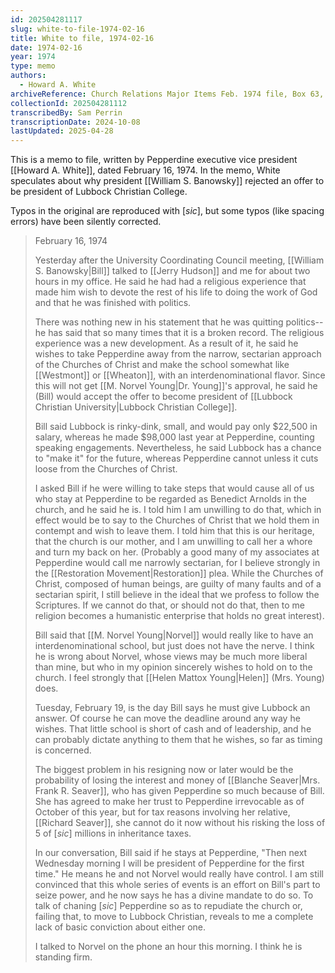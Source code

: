 ```yaml
---
id: 202504281117
slug: white-to-file-1974-02-16
title: White to file, 1974-02-16
date: 1974-02-16
year: 1974
type: memo
authors:
  - Howard A. White
archiveReference: Church Relations Major Items Feb. 1974 file, Box 63, Howard A. White papers
collectionId: 202504281112
transcribedBy: Sam Perrin
transcriptionDate: 2024-10-08
lastUpdated: 2025-04-28
---
```

This is a memo to file, written by Pepperdine executive vice president [[Howard A. White]], dated February 16, 1974. In the memo, White speculates about why president [[William S. Banowsky]] rejected an offer to be president of Lubbock Christian College.

Typos in the original are reproduced with \[*sic*\], but some typos (like spacing errors) have been silently corrected.

>February 16, 1974
>
>Yesterday after the University Coordinating Council meeting, [[William S. Banowsky|Bill]] talked to [[Jerry Hudson]] and me for about two hours in my office. He said he had had a religious experience that made him wish to devote the rest of his life to doing the work of God and that he was finished with politics.
>
>There was nothing new in his statement that he was quitting politics--he has said that so many times that it is a broken record. The religious experience was a new development. As a result of it, he said he wishes to take Pepperdine away from the narrow, sectarian approach of the Churches of Christ and make the school somewhat like [[Westmont]] or [[Wheaton]], with an interdenominational flavor. Since this will not get [[M. Norvel Young|Dr. Young]]'s approval, he said he (Bill) would accept the offer to become president of [[Lubbock Christian University|Lubbock Christian College]].
>
>Bill said Lubbock is rinky-dink, small, and would pay only $22,500 in salary, whereas he made $98,000 last year at Pepperdine, counting speaking engagements. Nevertheless, he said Lubbock has a chance to "make it" for the future, whereas Pepperdine cannot unless it cuts loose from the Churches of Christ.
>
>I asked Bill if he were willing to take steps that would cause all of us who stay at Pepperdine to be regarded as Benedict Arnolds in the church, and he said he is. I told him I am unwilling to do that, which in effect would be to say to the Churches of Christ that we hold them in contempt and wish to leave them. I told him that this is our heritage, that the church is our mother, and I am unwilling to call her a whore and turn my back on her. (Probably a good many of my associates at Pepperdine would call me narrowly sectarian, for I believe strongly in the [[Restoration Movement|Restoration]] plea. While the Churches of Christ, composed of human beings, are guilty of many faults and of a sectarian spirit, I still believe in the ideal that we profess to follow the Scriptures. If we cannot do that, or should not do that, then to me religion becomes a humanistic enterprise that holds no great interest).
>
>Bill said that [[M. Norvel Young|Norvel]] would really like to have an interdenominational school, but just does not have the nerve. I think he is wrong about Norvel, whose views may be much more liberal than mine, but who in my opinion sincerely wishes to hold on to the church. I feel strongly that [[Helen Mattox Young|Helen]] (Mrs. Young) does.
>
>Tuesday, February 19, is the day Bill says he must give Lubbock an answer. Of course he can move the deadline around any way he wishes. That little school is short of cash and of leadership, and he can probably dictate anything to them that he wishes, so far as timing is concerned.
>
>The biggest problem in his resigning now or later would be the probability of losing the interest and money of [[Blanche Seaver|Mrs. Frank R. Seaver]], who has given Pepperdine so much because of Bill. She has agreed to make her trust to Pepperdine irrevocable as of October of this year, but for tax reasons involving her relative, [[Richard Seaver]], she cannot do it now without his risking the loss of 5 of \[*sic*\] millions in inheritance taxes.
>
>In our conversation, Bill said if he stays at Pepperdine, "Then next Wednesday morning I will be president of Pepperdine for the first time." He means he and not Norvel would really have control. I am still convinced that this whole series of events is an effort on Bill's part to seize power, and he now says he has a divine mandate to do so. To talk of chaning \[*sic*\] Pepperdine so as to repudiate the church or, failing that, to move to Lubbock Christian, reveals to me a complete lack of basic conviction about either one.
>
>I talked to Norvel on the phone an hour this morning. I think he is standing firm.